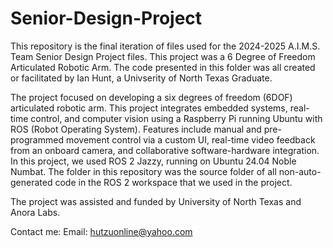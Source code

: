 # Senior-Design-Project
This repository is the final iteration of files used for the 2024-2025 A.I.M.S. Team Senior Design Project files. This project was a 6 Degree of Freedom Articulated Robotic Arm. The code presented in this folder was all created or facilitated by Ian Hunt, a Univserity of North Texas Graduate.

The project focused on developing a six degrees of freedom (6DOF) articulated robotic arm. This project integrates embedded systems, real-time control, and computer vision using a Raspberry Pi running Ubuntu with ROS (Robot Operating System). Features include manual and pre-programmed movement control via a custom UI, real-time video feedback from an onboard camera, and collaborative software-hardware integration. In this project, we used ROS 2 Jazzy, running on Ubuntu 24.04 Noble Numbat. The folder in this repository was the source folder of all non-auto-generated code in the ROS 2 workspace that we used in the project.

The project was assisted and funded by University of North Texas and Anora Labs.

Contact me:
Email: hutzuonline@yahoo.com

